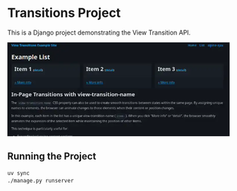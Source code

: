# Transitions Project

This is a Django project demonstrating the View Transition API.

![View Transition Animation](view-transition.webp) 

## Running the Project

```bash
uv sync
./manage.py runserver
```